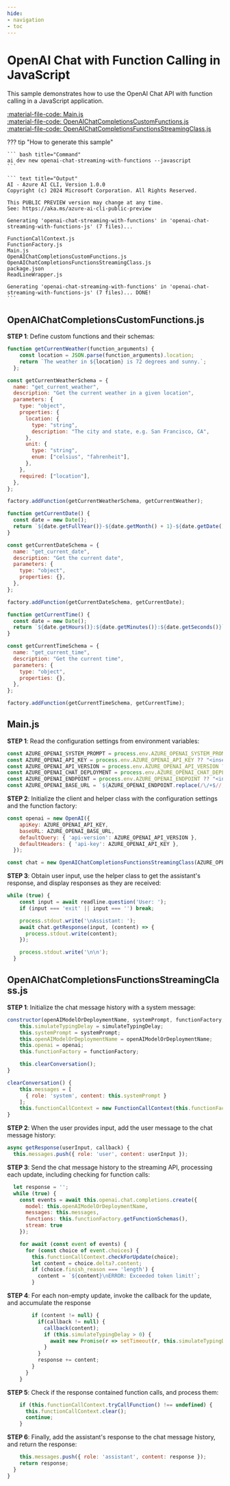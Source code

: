 ```yaml
---
hide:
- navigation
- toc
---
```

# OpenAI Chat with Function Calling in JavaScript

This sample demonstrates how to use the OpenAI Chat API with function calling in a JavaScript application.

[:material-file-code: Main.js](https://raw.githubusercontent.com/robch/book-of-ai/main/docs/samples/openai-chat-streaming-with-functions-js/Main.js)  
[:material-file-code: OpenAIChatCompletionsCustomFunctions.js](https://raw.githubusercontent.com/robch/book-of-ai/main/docs/samples/openai-chat-streaming-with-functions-js/OpenAIChatCompletionsCustomFunctions.js)  
[:material-file-code: OpenAIChatCompletionsFunctionsStreamingClass.js](https://raw.githubusercontent.com/robch/book-of-ai/main/docs/samples/openai-chat-streaming-with-functions-js/OpenAIChatCompletionsFunctionsStreamingClass.js)  

??? tip "How to generate this sample"

    ``` bash title="Command"
    ai dev new openai-chat-streaming-with-functions --javascript
    ```

    ``` text title="Output"
    AI - Azure AI CLI, Version 1.0.0
    Copyright (c) 2024 Microsoft Corporation. All Rights Reserved.

    This PUBLIC PREVIEW version may change at any time.
    See: https://aka.ms/azure-ai-cli-public-preview

    Generating 'openai-chat-streaming-with-functions' in 'openai-chat-streaming-with-functions-js' (7 files)...

    FunctionCallContext.js
    FunctionFactory.js
    Main.js
    OpenAIChatCompletionsCustomFunctions.js
    OpenAIChatCompletionsFunctionsStreamingClass.js
    package.json
    ReadLineWrapper.js

    Generating 'openai-chat-streaming-with-functions' in 'openai-chat-streaming-with-functions-js' (7 files)... DONE!
    ```

## OpenAIChatCompletionsCustomFunctions.js

**STEP 1**: Define custom functions and their schemas:

``` javascript title="OpenAIChatCompletionsCustomFunctions.js"
function getCurrentWeather(function_arguments) {
    const location = JSON.parse(function_arguments).location;
    return `The weather in ${location} is 72 degrees and sunny.`;
  };

const getCurrentWeatherSchema = {
  name: "get_current_weather",
  description: "Get the current weather in a given location",
  parameters: {
    type: "object",
    properties: {
      location: {
        type: "string",
        description: "The city and state, e.g. San Francisco, CA",
      },
      unit: {
        type: "string",
        enum: ["celsius", "fahrenheit"],
      },
    },
    required: ["location"],
  },
};

factory.addFunction(getCurrentWeatherSchema, getCurrentWeather);

function getCurrentDate() {
  const date = new Date();
  return `${date.getFullYear()}-${date.getMonth() + 1}-${date.getDate()}`;
}

const getCurrentDateSchema = {
  name: "get_current_date",
  description: "Get the current date",
  parameters: {
    type: "object",
    properties: {},
  },
};

factory.addFunction(getCurrentDateSchema, getCurrentDate);

function getCurrentTime() {
  const date = new Date();
  return `${date.getHours()}:${date.getMinutes()}:${date.getSeconds()}`;
}

const getCurrentTimeSchema = {
  name: "get_current_time",
  description: "Get the current time",
  parameters: {
    type: "object",
    properties: {},
  },
};

factory.addFunction(getCurrentTimeSchema, getCurrentTime);
```

## Main.js

**STEP 1**: Read the configuration settings from environment variables:

``` javascript title="Main.js"
const AZURE_OPENAI_SYSTEM_PROMPT = process.env.AZURE_OPENAI_SYSTEM_PROMPT ?? "You are a helpful AI assistant.";
const AZURE_OPENAI_API_KEY = process.env.AZURE_OPENAI_API_KEY ?? "<insert your Azure OpenAI API key here>";
const AZURE_OPENAI_API_VERSION = process.env.AZURE_OPENAI_API_VERSION ?? "<insert your Azure OpenAI API version here>";
const AZURE_OPENAI_CHAT_DEPLOYMENT = process.env.AZURE_OPENAI_CHAT_DEPLOYMENT ?? "<insert your Azure OpenAI chat deployment name here>";
const AZURE_OPENAI_ENDPOINT = process.env.AZURE_OPENAI_ENDPOINT ?? "<insert your Azure OpenAI endpoint here>";
const AZURE_OPENAI_BASE_URL = `${AZURE_OPENAI_ENDPOINT.replace(/\/+$//, '')}/openai/deployments/${AZURE_OPENAI_CHAT_DEPLOYMENT}`;
```

**STEP 2**: Initialize the client and helper class with the configuration settings and the function factory:

``` javascript title="Main.js"
const openai = new OpenAI({
    apiKey: AZURE_OPENAI_API_KEY,
    baseURL: AZURE_OPENAI_BASE_URL,
    defaultQuery: { 'api-version': AZURE_OPENAI_API_VERSION },
    defaultHeaders: { 'api-key': AZURE_OPENAI_API_KEY },
  });

const chat = new OpenAIChatCompletionsFunctionsStreamingClass(AZURE_OPENAI_CHAT_DEPLOYMENT, AZURE_OPENAI_SYSTEM_PROMPT, factory, openai, 20);
```

**STEP 3**: Obtain user input, use the helper class to get the assistant's response, and display responses as they are received:

``` javascript title="Main.js"
while (true) {
    const input = await readline.question('User: ');
    if (input === 'exit' || input === '') break;

    process.stdout.write('\nAssistant: ');
    await chat.getResponse(input, (content) => {
      process.stdout.write(content);
    });

    process.stdout.write('\n\n');
  }
```

## OpenAIChatCompletionsFunctionsStreamingClass.js

**STEP 1**: Initialize the chat message history with a system message:

``` javascript title="OpenAIChatCompletionsFunctionsStreamingClass.js"
constructor(openAIModelOrDeploymentName, systemPrompt, functionFactory, openai, simulateTypingDelay = 0) {
    this.simulateTypingDelay = simulateTypingDelay;
    this.systemPrompt = systemPrompt;
    this.openAIModelOrDeploymentName = openAIModelOrDeploymentName;
    this.openai = openai;
    this.functionFactory = functionFactory;

    this.clearConversation();
}

clearConversation() {
    this.messages = [
      { role: 'system', content: this.systemPrompt }
    ];
    this.functionCallContext = new FunctionCallContext(this.functionFactory, this.messages);
}
```

**STEP 2**: When the user provides input, add the user message to the chat message history:

``` javascript title="OpenAIChatCompletionsFunctionsStreamingClass.js"
async getResponse(userInput, callback) {
  this.messages.push({ role: 'user', content: userInput });
```

**STEP 3**: Send the chat message history to the streaming API, processing each update, including checking for function calls:

``` javascript title="OpenAIChatCompletionsFunctionsStreamingClass.js"
  let response = '';
  while (true) {
    const events = await this.openai.chat.completions.create({
      model: this.openAIModelOrDeploymentName,
      messages: this.messages,
      functions: this.functionFactory.getFunctionSchemas(),
      stream: true
    });

    for await (const event of events) {
      for (const choice of event.choices) {
        this.functionCallContext.checkForUpdate(choice);
        let content = choice.delta?.content;
        if (choice.finish_reason === 'length') {
          content = `${content}\nERROR: Exceeded token limit!`;
        }
```

**STEP 4**: For each non-empty update, invoke the callback for the update, and accumulate the response

``` javascript title="OpenAIChatCompletionsFunctionsStreamingClass.js"
        if (content != null) {
          if(callback != null) {
            callback(content);
            if (this.simulateTypingDelay > 0) {
              await new Promise(r => setTimeout(r, this.simulateTypingDelay));
            }
          }
          response += content;
        }
      }
    }
```

**STEP 5**: Check if the response contained function calls, and process them:

``` javascript title="OpenAIChatCompletionsFunctionsStreamingClass.js"
    if (this.functionCallContext.tryCallFunction() !== undefined) {
      this.functionCallContext.clear();
      continue;
    }
```

**STEP 6**: Finally, add the assistant's response to the chat message history, and return the response:

``` javascript title="OpenAIChatCompletionsFunctionsStreamingClass.js"
    this.messages.push({ role: 'assistant', content: response });
    return response;
  }
}

```